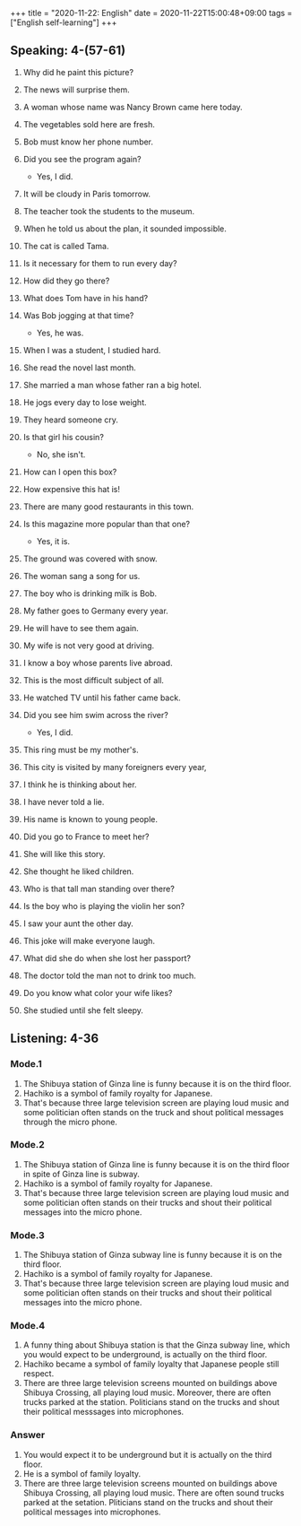 +++
title =  "2020-11-22: English"
date = 2020-11-22T15:00:48+09:00
tags = ["English self-learning"]
+++

## Speaking: 4-(57-61)

1. Why did he paint this picture?
2. The news will surprise them.
3. A woman whose name was Nancy Brown came here today.
4. The vegetables sold here are fresh.
5. Bob must know her phone number.
6. Did you see the program again?
    - Yes, I did.
7. It will be cloudy in Paris tomorrow.
8. The teacher took the students to the museum.
9. When he told us about the plan, it sounded impossible.
10. The cat is called Tama.

1. Is it necessary for them to run every day?
2. How did they go there?
3. What does Tom have in his hand?
4. Was Bob jogging at that time?
    - Yes, he was.
5. When I was a student, I studied hard.
6. She read the novel last month.
7. She married a man whose father ran a big hotel.
8. He jogs every day to lose weight.
9. They heard someone cry.
10. Is that girl his cousin?
    - No, she isn't.

1. How can I open this box?
2. How expensive this hat is!
3. There are many good restaurants in this town.
4. Is this magazine more popular than that one?
    - Yes, it is.
5. The ground was covered with snow.
6. The woman sang a song for us.
7. The boy who is drinking milk is Bob.
8. My father goes to Germany every year.
9. He will have to see them again.
10. My wife is not very good at driving.

1. I know a boy whose parents live abroad.
2. This is the most difficult subject of all.
3. He watched TV until his father came back.
4. Did you see him swim across the river?
    - Yes, I did.
5. This ring must be my mother's.
6. This city is visited by many foreigners every year,
7. I think he is thinking about her.
8. I have never told a lie.
9. His name is known to young people.
10. Did you go to France to meet her?

1. She will like this story.
2. She thought he liked children.
3. Who is that tall man standing over there?
4. Is the boy who is playing the violin her son?
5. I saw your aunt the other day.
6. This joke will make everyone laugh.
7. What did she do when she lost her passport?
8. The doctor told the man not to drink too much.
9. Do you know what color your wife likes?
10. She studied until she felt sleepy.

## Listening: 4-36

### Mode.1

1. The Shibuya station of Ginza line is funny because it is on the third floor.
2. Hachiko is a symbol of family royalty for Japanese.
3. That's because three large television screen are playing loud music and
    some politician often stands on the truck and shout political messages through the micro phone.

### Mode.2

1. The Shibuya station of Ginza line is funny because it is on the third floor in spite of Ginza line is subway.
2. Hachiko is a symbol of family royalty for Japanese.
3. That's because three large television screen are playing loud music and
    some politician often stands on their trucks and shout their political messages into the micro phone.

### Mode.3

1. The Shibuya station of Ginza subway line is funny because it is on the third floor.
2. Hachiko is a symbol of family royalty for Japanese.
3. That's because three large television screen are playing loud music and
    some politician often stands on their trucks and shout their political messages into the micro phone.

### Mode.4

1. A funny thing about Shibuya station is that the Ginza subway line, which you would expect to be underground, is actually on the third floor.
2. Hachiko became a symbol of family loyalty that Japanese people still respect. 
3. There are three large television screens mounted on buildings above Shibuya Crossing, all playing loud music.
    Moreover, there are often trucks parked at the station. Politicians stand on the trucks and shout their political messsages into microphones.


### Answer

1. You would expect it to be underground but it is actually on the third floor. 
2. He is a symbol of family loyalty.
3. There are three large television screens mounted on buildings above Shibuya Crossing, all playing loud music.
    There are often sound trucks parked at the setation.
    Pliticians stand on the trucks and shout their political messages into microphones.

